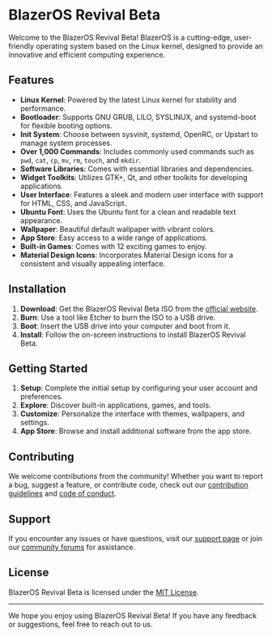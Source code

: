 
# BlazerOS Revival Beta

Welcome to the BlazerOS Revival Beta! BlazerOS is a cutting-edge, user-friendly operating system based on the Linux kernel, designed to provide an innovative and efficient computing experience.

## Features

- **Linux Kernel**: Powered by the latest Linux kernel for stability and performance.
- **Bootloader**: Supports GNU GRUB, LILO, SYSLINUX, and systemd-boot for flexible booting options.
- **Init System**: Choose between sysvinit, systemd, OpenRC, or Upstart to manage system processes.
- **Over 1,000 Commands**: Includes commonly used commands such as `pwd`, `cat`, `cp`, `mv`, `rm`, `touch`, and `mkdir`.
- **Software Libraries**: Comes with essential libraries and dependencies.
- **Widget Toolkits**: Utilizes GTK+, Qt, and other toolkits for developing applications.
- **User Interface**: Features a sleek and modern user interface with support for HTML, CSS, and JavaScript.
- **Ubuntu Font**: Uses the Ubuntu font for a clean and readable text appearance.
- **Wallpaper**: Beautiful default wallpaper with vibrant colors.
- **App Store**: Easy access to a wide range of applications.
- **Built-in Games**: Comes with 12 exciting games to enjoy.
- **Material Design Icons**: Incorporates Material Design icons for a consistent and visually appealing interface.

## Installation

1. **Download**: Get the BlazerOS Revival Beta ISO from the [official website](#).
2. **Burn**: Use a tool like Etcher to burn the ISO to a USB drive.
3. **Boot**: Insert the USB drive into your computer and boot from it.
4. **Install**: Follow the on-screen instructions to install BlazerOS Revival Beta.

## Getting Started

1. **Setup**: Complete the initial setup by configuring your user account and preferences.
2. **Explore**: Discover built-in applications, games, and tools.
3. **Customize**: Personalize the interface with themes, wallpapers, and settings.
4. **App Store**: Browse and install additional software from the app store.

## Contributing

We welcome contributions from the community! Whether you want to report a bug, suggest a feature, or contribute code, check out our [contribution guidelines](#) and [code of conduct](#).

## Support

If you encounter any issues or have questions, visit our [support page](#) or join our [community forums](#) for assistance.

## License

BlazerOS Revival Beta is licensed under the [MIT License](https://opensource.org/licenses/MIT).

---

We hope you enjoy using BlazerOS Revival Beta! If you have any feedback or suggestions, feel free to reach out to us.
